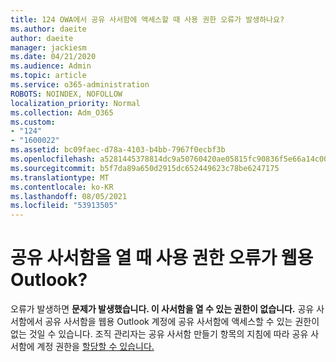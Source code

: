 ```yaml
---
title: 124 OWA에서 공유 사서함에 액세스할 때 사용 권한 오류가 발생하나요?
ms.author: daeite
author: daeite
manager: jackiesm
ms.date: 04/21/2020
ms.audience: Admin
ms.topic: article
ms.service: o365-administration
ROBOTS: NOINDEX, NOFOLLOW
localization_priority: Normal
ms.collection: Adm_O365
ms.custom:
- "124"
- "1600022"
ms.assetid: bc09faec-d78a-4103-b4bb-7967f0ecbf3b
ms.openlocfilehash: a5281445378814dc9a50760420ae05815fc90836f5e66a14c00993afbb1921d7
ms.sourcegitcommit: b5f7da89a650d2915dc652449623c78be6247175
ms.translationtype: MT
ms.contentlocale: ko-KR
ms.lasthandoff: 08/05/2021
ms.locfileid: "53913505"
---
```

# <a name="getting-a-permission-error-when-opening-a-shared-mailbox-in-outlook-on-the-web"></a>공유 사서함을 열 때 사용 권한 오류가 웹용 Outlook?

오류가 발생하면 **문제가 발생했습니다. 이 사서함을 열 수 있는 권한이 없습니다.** 공유 사서함에서 공유 사서함을 웹용 Outlook 계정에 공유 사서함에 액세스할 수 있는 권한이 없는 것일 수 있습니다. 조직 관리자는 공유 사서함 만들기 항목의 지침에 따라 공유 사서함에 계정 권한을 [할당할 수 있습니다.](https://docs.microsoft.com/microsoft-365/admin/email/create-a-shared-mailbox)
  